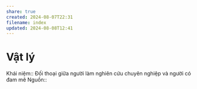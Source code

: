 ```yaml
---
share: true
created: 2024-08-07T22:31
filename: index
updated: 2024-08-08T12:41
---
```

# Vật lý
Khái niệm:: 
Đối thoại giữa người làm nghiên cứu chuyên nghiệp và người có đam mê
Nguồn:: 